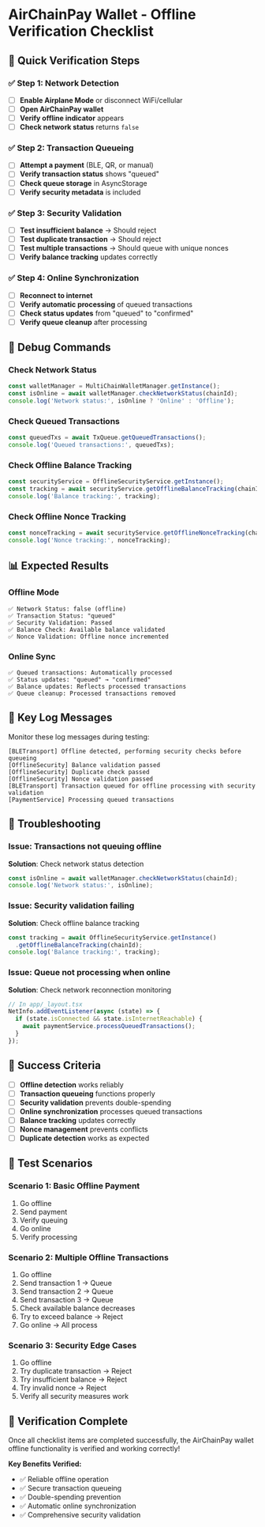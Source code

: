 # AirChainPay Wallet - Offline Verification Checklist

## 🚀 Quick Verification Steps

### ✅ Step 1: Network Detection
- [ ] **Enable Airplane Mode** or disconnect WiFi/cellular
- [ ] **Open AirChainPay wallet**
- [ ] **Verify offline indicator** appears
- [ ] **Check network status** returns `false`

### ✅ Step 2: Transaction Queueing
- [ ] **Attempt a payment** (BLE, QR, or manual)
- [ ] **Verify transaction status** shows "queued"
- [ ] **Check queue storage** in AsyncStorage
- [ ] **Verify security metadata** is included

### ✅ Step 3: Security Validation
- [ ] **Test insufficient balance** → Should reject
- [ ] **Test duplicate transaction** → Should reject  
- [ ] **Test multiple transactions** → Should queue with unique nonces
- [ ] **Verify balance tracking** updates correctly

### ✅ Step 4: Online Synchronization
- [ ] **Reconnect to internet**
- [ ] **Verify automatic processing** of queued transactions
- [ ] **Check status updates** from "queued" to "confirmed"
- [ ] **Verify queue cleanup** after processing

## 🔧 Debug Commands

### Check Network Status
```typescript
const walletManager = MultiChainWalletManager.getInstance();
const isOnline = await walletManager.checkNetworkStatus(chainId);
console.log('Network status:', isOnline ? 'Online' : 'Offline');
```

### Check Queued Transactions
```typescript
const queuedTxs = await TxQueue.getQueuedTransactions();
console.log('Queued transactions:', queuedTxs);
```

### Check Offline Balance Tracking
```typescript
const securityService = OfflineSecurityService.getInstance();
const tracking = await securityService.getOfflineBalanceTracking(chainId);
console.log('Balance tracking:', tracking);
```

### Check Offline Nonce Tracking
```typescript
const nonceTracking = await securityService.getOfflineNonceTracking(chainId);
console.log('Nonce tracking:', nonceTracking);
```

## 📊 Expected Results

### Offline Mode
```
✅ Network Status: false (offline)
✅ Transaction Status: "queued"
✅ Security Validation: Passed
✅ Balance Check: Available balance validated
✅ Nonce Validation: Offline nonce incremented
```

### Online Sync
```
✅ Queued transactions: Automatically processed
✅ Status updates: "queued" → "confirmed"
✅ Balance updates: Reflects processed transactions
✅ Queue cleanup: Processed transactions removed
```

## 🚨 Key Log Messages

Monitor these log messages during testing:

```
[BLETransport] Offline detected, performing security checks before queueing
[OfflineSecurity] Balance validation passed
[OfflineSecurity] Duplicate check passed
[OfflineSecurity] Nonce validation passed
[BLETransport] Transaction queued for offline processing with security validation
[PaymentService] Processing queued transactions
```

## 🐛 Troubleshooting

### Issue: Transactions not queuing offline
**Solution**: Check network status detection
```typescript
const isOnline = await walletManager.checkNetworkStatus(chainId);
console.log('Network status:', isOnline);
```

### Issue: Security validation failing
**Solution**: Check offline balance tracking
```typescript
const tracking = await OfflineSecurityService.getInstance()
  .getOfflineBalanceTracking(chainId);
console.log('Balance tracking:', tracking);
```

### Issue: Queue not processing when online
**Solution**: Check network reconnection monitoring
```typescript
// In app/_layout.tsx
NetInfo.addEventListener(async (state) => {
  if (state.isConnected && state.isInternetReachable) {
    await paymentService.processQueuedTransactions();
  }
});
```

## 🎯 Success Criteria

- [ ] **Offline detection** works reliably
- [ ] **Transaction queueing** functions properly
- [ ] **Security validation** prevents double-spending
- [ ] **Online synchronization** processes queued transactions
- [ ] **Balance tracking** updates correctly
- [ ] **Nonce management** prevents conflicts
- [ ] **Duplicate detection** works as expected

## 📱 Test Scenarios

### Scenario 1: Basic Offline Payment
1. Go offline
2. Send payment
3. Verify queuing
4. Go online
5. Verify processing

### Scenario 2: Multiple Offline Transactions
1. Go offline
2. Send transaction 1 → Queue
3. Send transaction 2 → Queue
4. Send transaction 3 → Queue
5. Check available balance decreases
6. Try to exceed balance → Reject
7. Go online → All process

### Scenario 3: Security Edge Cases
1. Go offline
2. Try duplicate transaction → Reject
3. Try insufficient balance → Reject
4. Try invalid nonce → Reject
5. Verify all security measures work

## 🎉 Verification Complete

Once all checklist items are completed successfully, the AirChainPay wallet offline functionality is verified and working correctly!

**Key Benefits Verified:**
- ✅ Reliable offline operation
- ✅ Secure transaction queueing
- ✅ Double-spending prevention
- ✅ Automatic online synchronization
- ✅ Comprehensive security validation 